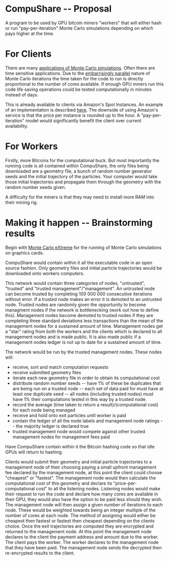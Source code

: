 CompuShare -- Proposal
==============

A program to be used by GPU bitcoin miners "workers" that will either hash or run "pay-per-iteration" Monte Carlo simulations depending on which pays higher at the time. 


For Clients
==============
There are many [applications of Monte Carlo simulations](http://en.wikipedia.org/wiki/Monte_Carlo_method#Applications). Often there are time sensitive applications. Due to the [embarrisingly parallel](http://en.wikipedia.org/wiki/Embarrassingly_parallel) nature of Monte Carlo iterations the time taken for the code to run is directly proportional to the number of cores available. If enough GPU miners run this code life saving operations could be tested computationally in minutes instead of days.

This is already available to clients via Amazon's Spot Instances. An example of an implementation is described [here](http://christopherpoole.github.io/static/pdfs/Poole%20et%20al.%20-%20Radiotherapy%20Monte%20Carlo%20simulation%20using%20cloud%20computing%20technology.pdf). The downside of using Amazon's service is that the price per instance is rounded up to the hour. A "pay-per-iteration" model would significantly benefit the client over current availability.


For Workers
==============
Firstly, more Bitcoins for the computational buck. But most importantly the running code is all contained within CompuShare, the only files being downloaded are a geometry file, a bunch of random number generator seeds and the initial trajectory of the particles. Your computer would take those initial trajectories and propagate them through the geometry with the random number seeds given.

A difficulty for the miners is that they may need to install more RAM into their mining rig.


Making it happen -- Brainstorming results
==============
Begin with [Monte Carlo eXtreme](http://mcx.sourceforge.net/cgi-bin/index.cgi) for the running of Monte Carlo simulations on graphics cards.

CompuShare would contain within it all the executable code in an open source fashion. Only geometry files and initial particle trajectories would be downloaded onto workers computers.

This network would contain three categories of nodes, "untrusted", "trusted" and "trusted management"/"management". An untrusted node can become trusted by completing 100 000 000 consecutive iterations without error. If a trusted node makes an error it is demoted to an untrusted node. Trusted nodes are randomly given the opportunity to become managment nodes if the network is bottlenecking (work out how to define this). Management nodes become demoted to trusted nodes if they are completing three standard deviations less transactions than the mean of the management nodes for a sustained amount of time. Management nodes get a "star" rating from both the workers and the clients which is declared to all management nodes and is made public. It is also made public if a management nodes ledger is not up to date for a sustained amount of time.

The network would be run by the trusted management nodes. These nodes will:
* receive, sort and match computation requests
* receive submitted geometry files
* iterate each new geometry file in order to obtain its computational cost
* distribute random number seeds -- have 1% of these be duplicates that are being run on a trusted node -- each set of data paid for must have at least one duplicate seed -- all nodes (including trusted nodes) must have 1% their computations tested in this way by a trusted node.
* record the average (time taken to return a result)/(computational cost) for each node being managed
* receive and hold onto exit particles until worker is paid
* contain the ledger of all the node labels and management node ratings -- the majority ledger is declared true
* trusted management node would compete against other trusted management nodes for management fees paid

Have CompuShare contain within it the Bitcoin hashing code so that idle GPUs will return to hashing.

Clients would submit their geometry and initial particle trajectories to a management node of their choosing paying a small upfront management fee declared by the management node, at this point the client could choose "cheapest" or "fastest". The management node would then calculate the computational cost of this geometry and declare its "price-per-computational cost" to all the listening nodes. Listening nodes would make their request to run the code and declare how many cores are available in their GPU, they would also have the option to be paid less should they wish. The management node will then assign a given number of iterations to each node. These would be weighted towards being an integer multiple of the number of cores at each node. The method of assigning would either be cheapest then fastest or fastest then cheapest depending on the clients choice. Once the exit trajectories are computed they are encrypted and returned to the management node. At this point the management node declares to the client the payment address and amount due to the worker. The client pays the worker. The worker declares to the management node that they have been paid. The management node sends the decrypted then re-encrypted results to the client.



